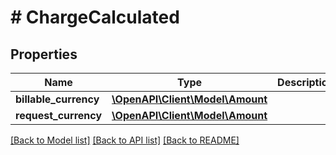 # # ChargeCalculated

## Properties

Name | Type | Description | Notes
------------ | ------------- | ------------- | -------------
**billable_currency** | [**\OpenAPI\Client\Model\Amount**](Amount.md) |  | [optional]
**request_currency** | [**\OpenAPI\Client\Model\Amount**](Amount.md) |  | [optional]

[[Back to Model list]](../../README.md#models) [[Back to API list]](../../README.md#endpoints) [[Back to README]](../../README.md)
